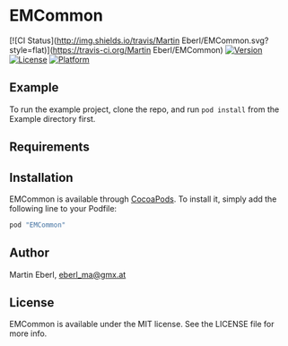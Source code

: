 # EMCommon

[![CI Status](http://img.shields.io/travis/Martin Eberl/EMCommon.svg?style=flat)](https://travis-ci.org/Martin Eberl/EMCommon)
[![Version](https://img.shields.io/cocoapods/v/EMCommon.svg?style=flat)](http://cocoapods.org/pods/EMCommon)
[![License](https://img.shields.io/cocoapods/l/EMCommon.svg?style=flat)](http://cocoapods.org/pods/EMCommon)
[![Platform](https://img.shields.io/cocoapods/p/EMCommon.svg?style=flat)](http://cocoapods.org/pods/EMCommon)

## Example

To run the example project, clone the repo, and run `pod install` from the Example directory first.

## Requirements

## Installation

EMCommon is available through [CocoaPods](http://cocoapods.org). To install
it, simply add the following line to your Podfile:

```ruby
pod "EMCommon"
```

## Author

Martin Eberl, eberl_ma@gmx.at

## License

EMCommon is available under the MIT license. See the LICENSE file for more info.

